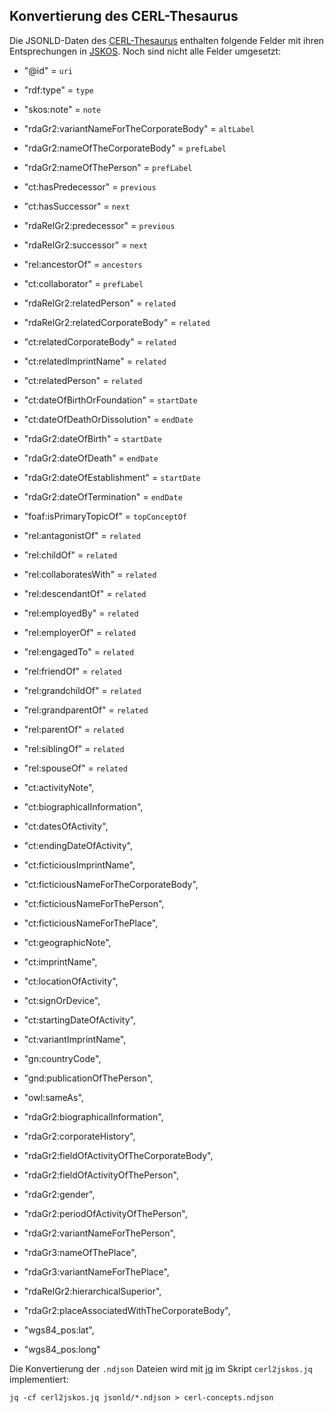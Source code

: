 ## Konvertierung des CERL-Thesaurus

Die JSONLD-Daten des [CERL-Thesaurus](https://thesaurus.cerl.org/) enthalten folgende Felder mit ihren Entsprechungen in [JSKOS](https://gbv.github.io/jskos/). Noch sind nicht alle Felder umgesetzt:

- "@id" = `uri`
- "rdf:type" = `type`
- "skos:note" = `note`
- "rdaGr2:variantNameForTheCorporateBody" = `altLabel`
- "rdaGr2:nameOfTheCorporateBody" = `prefLabel`
- "rdaGr2:nameOfThePerson" = `prefLabel`
- "ct:hasPredecessor" = `previous`
- "ct:hasSuccessor" = `next`
- "rdaRelGr2:predecessor" = `previous`
- "rdaRelGr2:successor" = `next`
- "rel:ancestorOf" = `ancestors`
- "ct:collaborator" = `prefLabel`
- "rdaRelGr2:relatedPerson" = `related`
- "rdaRelGr2:relatedCorporateBody" = `related`
- "ct:relatedCorporateBody" = `related`
- "ct:relatedImprintName" = `related`
- "ct:relatedPerson" = `related`
- "ct:dateOfBirthOrFoundation" = `startDate`
- "ct:dateOfDeathOrDissolution" = `endDate`
- "rdaGr2:dateOfBirth" = `startDate`
- "rdaGr2:dateOfDeath" = `endDate`
- "rdaGr2:dateOfEstablishment" = `startDate`
- "rdaGr2:dateOfTermination" = `endDate`
- "foaf:isPrimaryTopicOf" = `topConceptOf`
- "rel:antagonistOf" = `related`
- "rel:childOf" = `related`
- "rel:collaboratesWith" = `related`
- "rel:descendantOf" = `related`
- "rel:employedBy" = `related`
- "rel:employerOf" = `related`
- "rel:engagedTo" = `related`
-  "rel:friendOf" = `related`
-  "rel:grandchildOf" = `related`
-  "rel:grandparentOf" = `related`
-  "rel:parentOf" = `related`
-  "rel:siblingOf" = `related`
-  "rel:spouseOf" = `related`

- "ct:activityNote",
- "ct:biographicalInformation",
- "ct:datesOfActivity",
- "ct:endingDateOfActivity",
- "ct:ficticiousImprintName",
- "ct:ficticiousNameForTheCorporateBody",
- "ct:ficticiousNameForThePerson",
- "ct:ficticiousNameForThePlace",
- "ct:geographicNote",
- "ct:imprintName",
- "ct:locationOfActivity",
- "ct:signOrDevice",
- "ct:startingDateOfActivity",
- "ct:variantImprintName",
- "gn:countryCode",
- "gnd:publicationOfThePerson",
- "owl:sameAs",
- "rdaGr2:biographicalInformation",
- "rdaGr2:corporateHistory",
- "rdaGr2:fieldOfActivityOfTheCorporateBody",
- "rdaGr2:fieldOfActivityOfThePerson",
- "rdaGr2:gender",
- "rdaGr2:periodOfActivityOfThePerson",
- "rdaGr2:variantNameForThePerson",
- "rdaGr3:nameOfThePlace",
- "rdaGr3:variantNameForThePlace",
- "rdaRelGr2:hierarchicalSuperior",
- "rdaGr2:placeAssociatedWithTheCorporateBody",
-  "wgs84_pos:lat",
-  "wgs84_pos:long"

Die Konvertierung der `.ndjson` Dateien wird mit [jq](https://stedolan.github.io/jq/) im Skript `cerl2jskos.jq` implementiert:

    jq -cf cerl2jskos.jq jsonld/*.ndjson > cerl-concepts.ndjson
